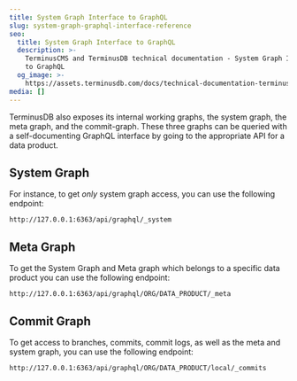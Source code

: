 ```yaml
---
title: System Graph Interface to GraphQL
slug: system-graph-graphql-interface-reference
seo:
  title: System Graph Interface to GraphQL
  description: >-
    TerminusCMS and TerminusDB technical documentation - System Graph Interface
    to GraphQL
  og_image: >-
    https://assets.terminusdb.com/docs/technical-documentation-terminuscms-og.png
media: []
---
```


TerminusDB also exposes its internal working graphs, the system graph, the meta graph, and the commit-graph. These three graphs can be queried with a self-documenting GraphQL interface by going to the appropriate API for a data product.

## System Graph

For instance, to get _only_ system graph access, you can use the following endpoint:

```url
http://127.0.0.1:6363/api/graphql/_system
```

## Meta Graph

To get the System Graph and Meta graph which belongs to a specific data product you can use the following endpoint:

```url
http://127.0.0.1:6363/api/graphql/ORG/DATA_PRODUCT/_meta
```

## Commit Graph

To get access to branches, commits, commit logs, as well as the meta and system graph, you can use the following endpoint:

```url
http://127.0.0.1:6363/api/graphql/ORG/DATA_PRODUCT/local/_commits
```